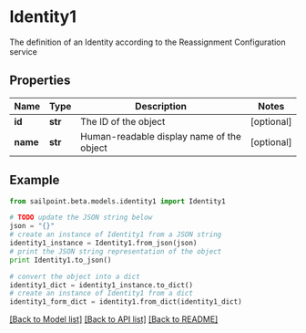 # Identity1

The definition of an Identity according to the Reassignment Configuration service

## Properties

Name | Type | Description | Notes
------------ | ------------- | ------------- | -------------
**id** | **str** | The ID of the object | [optional] 
**name** | **str** | Human-readable display name of the object | [optional] 

## Example

```python
from sailpoint.beta.models.identity1 import Identity1

# TODO update the JSON string below
json = "{}"
# create an instance of Identity1 from a JSON string
identity1_instance = Identity1.from_json(json)
# print the JSON string representation of the object
print Identity1.to_json()

# convert the object into a dict
identity1_dict = identity1_instance.to_dict()
# create an instance of Identity1 from a dict
identity1_form_dict = identity1.from_dict(identity1_dict)
```
[[Back to Model list]](../README.md#documentation-for-models) [[Back to API list]](../README.md#documentation-for-api-endpoints) [[Back to README]](../README.md)



